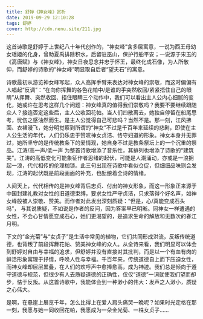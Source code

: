 ```yaml
---
title: 舒婷《神女峰》赏析
date: 2019-09-29 12:10:28
tags: 舒婷
cover: http://cdn.nenu.site/211.jpg
---
```




这首诗歌是舒婷于上世纪八十年代创作的，“神女峰”含多层寓意，一说为西王母幼女瑶姬的化身，曾助夏禹排除积水，后留驻巫山，保护行船平安；一说源于宋玉的《高唐赋》与《神女峰》，神女日夜思念并忠于怀王，最终化成石像，为人所敬仰，而舒婷的诗歌的“神女峰”明显取自后者“望夫石”的寓意。

诗歌最初从游览神女峰写起，众人高挥手臂来表达对神女峰的崇敬，而这时偏偏有人唱起“反调”：“在向你挥舞的各色花帕中/是谁的手突然收回/紧紧捂住自己的眼睛”从挥舞、突然收回、捂住眼睛三个动作中，我们可以看出主人公内心细腻的变化，她或许在思考这样几个问题：神女峰真的值得我们崇敬吗？我要不要继续跟随众人？接连否定这些后，主人公收回花帕。当人们四散离去，她独自停留在船尾思考，忧伤之感油然而生。是主人公觉得自己可悲吗？当然不是。那一刻，江风拂面、衣裙漫飞，她分明觉察到所谓的“神女”不过是千百年来延续的悲剧，即使在主人公生活的年代，人们仍乐忠于赞叹神女贞洁、恪守妇道的形象。神女本身并无罪过，她所坚守的是传统教条下的爱情观，她自身不过是教条祭坛上的一个沉重的祭品。江涛/高一声/低一声 为整首诗歌增添了音乐性，其排列也增添了诗歌的“建筑美”。江涛的高低变化可能象征作者思绪的起伏，可能是人潮涌动，亦或是一浪拥起一浪，代代相传的伦理枷锁。此三句出现在诗歌中看似仓促，但细细品味则会发现，江涛的起伏既是前段画面的补充，也酝酿着全诗的情绪。

人间天上，代代相传的是神女峰背后忠贞、付出的神女形象，而这一形象正来源于中国封建礼教对女性的旧道德束缚，要求女性严守贞洁，只求落得个好名声，如神女峰般被人崇敬、赞美。而作者对此发出深刻质疑：“但是，心/真能变成石头吗”， 与其说质疑，不如说是作者的反问，因为答案早已明晰。同神女一样遭遇的女性，不会心甘情愿变成石心，她们更渴望的，是追求生命的解放和无数次的春江月明。

下文的“金光菊”与“女贞子”是生活中常见的植物，它们共同形成洪流，反叛传统道德，也背叛了前段挥舞花帕、赞美神女峰的众人。从全诗来看，我们明显可以体会到舒婷对自由与幸福的追求，但舒婷并没有直接对其批判，而是以一个有血有肉的鲜活形象寓理于抒情，呼唤人性与幸福。千百年来，传统道德自上而下压迫女性，而神女峰却层层累叠，在人们的欢呼声中愈捧愈高，成为神迹。我们总是倾向于遵守道德与规范，但很少有人去质疑道德的正确性，仅仅“道德”一词就使我们望而却步，怯于反叛。从这首诗歌中，我能体会到一种渺小的伟大：发声之人渺小，质疑之心伟大。

是啊，在悬崖上展览千年，怎么比得上在爱人肩头痛哭一晚呢？如果时光定格在那一刻，我愿与她一同收回花帕，我愿成为一朵金光菊、一株女贞子……